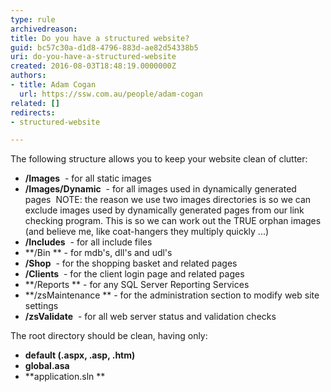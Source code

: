 ```yaml
---
type: rule
archivedreason: 
title: Do you have a structured website?
guid: bc57c30a-d1d8-4796-883d-ae82d54338b5
uri: do-you-have-a-structured-website
created: 2016-08-03T18:48:19.0000000Z
authors:
- title: Adam Cogan
  url: https://ssw.com.au/people/adam-cogan
related: []
redirects:
- structured-website

---
```


The following structure allows you to keep your website clean of clutter:

<!--endintro-->

* **/Images**  - for all static images
* **/Images/Dynamic**  - for all images used in dynamically generated pages 
NOTE: the reason we use two images directories is so we can exclude images used by dynamically generated pages from our link checking program. This is so we can work out the TRUE orphan images (and believe me, like coat-hangers they multiply quickly ...)
* **/Includes**  - for all include files
* **/Bin ** - for mdb's, dll's and udl's
* **/Shop**  - for the shopping basket and related pages
* **/Clients**  - for the client login page and related pages
* **/Reports ** - for any SQL Server Reporting Services
* **/zsMaintenance ** - for the administration section to modify web site settings
* **/zsValidate**  - for all web server status and validation checks


The root directory should be clean, having only:

* **default (.aspx, .asp, .htm)**
* **global.asa**
* **application.sln **

